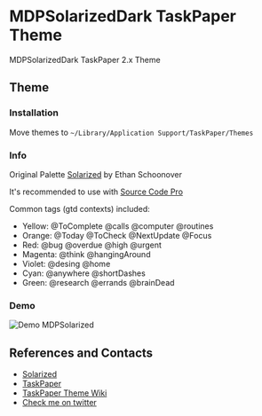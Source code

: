 # MDPSolarizedDark TaskPaper Theme

MDPSolarizedDark TaskPaper 2.x Theme

## Theme

### Installation

Move themes to `~/Library/Application Support/TaskPaper/Themes`

### Info

Original Palette [Solarized](http://ethanschoonover.com/solarized) by Ethan Schoonover
  
It's recommended to use with [Source Code Pro](https://github.com/adobe/source-code-pro)

Common tags (gtd contexts) included:
 
* Yellow: @ToComplete @calls @computer @routines  
* Orange: @Today @ToCheck @NextUpdate @Focus
* Red: @bug @overdue @high @urgent
* Magenta: @think @hangingAround
* Violet: @desing @home
* Cyan: @anywhere @shortDashes
* Green: @research @errands @brainDead

### Demo

![Demo MDPSolarized](https://github.com/dataduke/mac-taskpaper/raw/master/Demo/MDPSolarizedDemo.jpg)

## References and Contacts

- [Solarized](http://ethanschoonover.com/solarized)
- [TaskPaper](http://www.hogbaysoftware.com/products/taskpaper)
- [TaskPaper Theme Wiki](http://www.hogbaysoftware.com/wiki/TaskPaperThemes)
- [Check me on twitter](https://twitter.com/Fiveagle)


